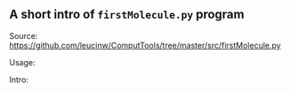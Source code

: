 ## A short intro of `firstMolecule.py` program
Source: https://github.com/leucinw/ComputTools/tree/master/src/firstMolecule.py

Usage:

Intro:

